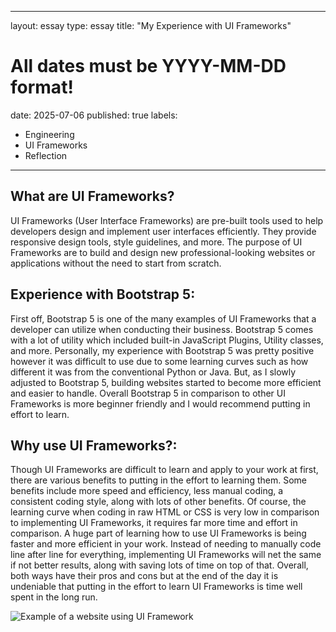 
---
layout: essay
type: essay
title: "My Experience with UI Frameworks"
# All dates must be YYYY-MM-DD format!
date: 2025-07-06
published: true
labels:
  - Engineering
  - UI Frameworks
  - Reflection
---
## What are UI Frameworks?
UI Frameworks (User Interface Frameworks) are pre-built tools used to help developers design and implement user interfaces efficiently. They provide responsive design tools, style guidelines, and more. The purpose of UI Frameworks are to build and design new professional-looking websites or applications without the need to start from scratch. 

## Experience with Bootstrap 5:
First off, Bootstrap 5 is one of the many examples of UI Frameworks that a developer can utilize when conducting their business. Bootstrap 5 comes with a lot of utility which included built-in JavaScript Plugins, Utility classes, and more. Personally, my experience with Bootstrap 5 was pretty positive however it was difficult to use due to some learning curves such as how different it was from the conventional Python or Java. But, as I slowly adjusted to Bootstrap 5, building websites started to become more efficient and easier to handle. Overall Bootstrap 5 in comparison to other UI Frameworks is more beginner friendly and I would recommend putting in effort to learn. 

## Why use UI Frameworks?:
Though UI Frameworks are difficult to learn and apply to your work at first, there are various benefits to putting in the effort to learning them. Some benefits include more speed and efficiency, less manual coding, a consistent coding style, along with lots of other benefits. Of course, the learning curve when coding in raw HTML or CSS is very low in comparison to implementing UI Frameworks, it requires far more time and effort in comparison. A huge part of learning how to use UI Frameworks is being faster and more efficient in your work. Instead of needing to manually code line after line for everything, implementing UI Frameworks will net the same if not better results, along with saving lots of time on top of that. Overall, both ways have their pros and cons but at the end of the day it is undeniable that putting in the effort to learn UI Frameworks is time well spent in the long run. 

![Example of a website using UI Framework](https://popartstudio.nl/)

